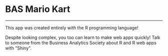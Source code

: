 # BAS Mario Kart

------

This app was created entirely with the R programming language!

Despite looking complex, you too can learn to make web apps quickly!
Talk to someone from the Business Analytics Society about R and R web apps with "Shiny".
